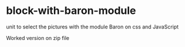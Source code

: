 # block-with-baron-module
unit to select the pictures with the module Baron on css and JavaScript

Worked version on zip file
